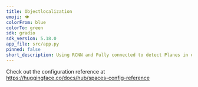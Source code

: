 ```yaml
---
title: Objectlocalization
emoji: 👁
colorFrom: blue
colorTo: green
sdk: gradio
sdk_version: 5.18.0
app_file: src/app.py
pinned: false
short_description: Using RCNN and Fully connected to detect Planes in objects
---
```


Check out the configuration reference at https://huggingface.co/docs/hub/spaces-config-reference
